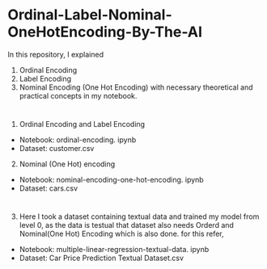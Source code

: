 # Ordinal-Label-Nominal-OneHotEncoding-By-The-AI 

In this repository, I explained
1) Ordinal Encoding
2) Label Encoding
3) Nominal Encoding (One Hot Encoding) with necessary theoretical and practical concepts in my notebook.

#
1. Ordinal Encoding and Label Encoding
* Notebook: ordinal-encoding. ipynb
* Dataset: customer.csv

2. Nominal (One Hot) encoding
* Notebook: nominal-encoding-one-hot-encoding. ipynb
* Dataset: cars.csv 

#
3. Here I took a dataset containing textual data and trained my model from level 0, as the data is testual that dataset also needs Orderd and Nominal(One Hot) Encoding which is also done. for this refer,
* Notebook: multiple-linear-regression-textual-data. ipynb
* Dataset: Car Price Prediction Textual Dataset.csv

